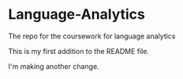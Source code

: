 # Language-Analytics
The repo for the coursework for language analytics

This is my first addition to the README file.

I'm making another change.